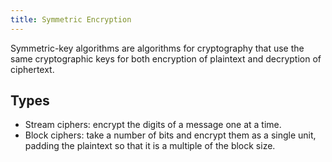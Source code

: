 ```yaml
---
title: Symmetric Encryption
---
```


Symmetric-key algorithms are algorithms for cryptography that use the same cryptographic keys for both encryption of plaintext and decryption of ciphertext.


## Types
* Stream ciphers: encrypt the digits of a message one at a time.
* Block ciphers: take a number of bits and encrypt them as a single unit, padding the plaintext so that it is a multiple of the block size.
